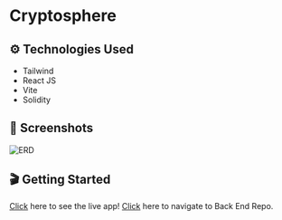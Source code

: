 # Cryptosphere

## ⚙️ Technologies Used

- Tailwind
- React JS
- Vite
- Solidity

## 📸 Screenshots

![ERD]()

## 🎬 Getting Started

[Click]() here to see the live app!
[Click]() here to navigate to Back End Repo.